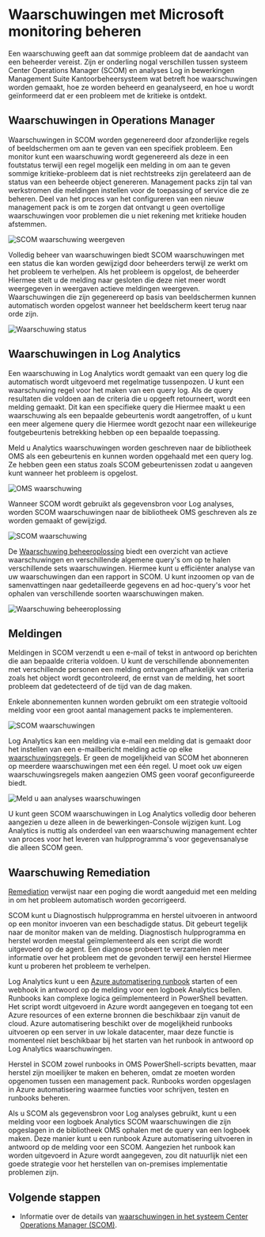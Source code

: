 <properties 
   pageTitle="Waarschuw management in Microsoft-producten monitoring | Microsoft Azure"
   description="Een waarschuwing geeft aan dat sommige probleem dat de aandacht van een beheerder vereist.  In dit artikel worden de verschillen tussen de hoe waarschuwingen gemaakt en beheerd in System Center Operations Manager (SCOM) en Log Analytics beschreven en aanbevolen procedures in gebruikmaken van de twee producten voor een waarschuwing strategie hybride." 
   services="operations-management-suite"
   documentationCenter=""
   authors="bwren"
   manager="jwhit"
   editor="tysonn" />
<tags 
   ms.service="operations-management-suite"
   ms.devlang="na"
   ms.topic="article"
   ms.tgt_pltfrm="na"
   ms.workload="infrastructure-services"
   ms.date="09/06/2016"
   ms.author="bwren" />

# <a name="managing-alerts-with-microsoft-monitoring"></a>Waarschuwingen met Microsoft monitoring beheren 

Een waarschuwing geeft aan dat sommige probleem dat de aandacht van een beheerder vereist.  Zijn er onderling nogal verschillen tussen systeem Center Operations Manager (SCOM) en analyses Log in bewerkingen Management Suite Kantoorbeheersysteem wat betreft hoe waarschuwingen worden gemaakt, hoe ze worden beheerd en geanalyseerd, en hoe u wordt geïnformeerd dat er een probleem met de kritieke is ontdekt.

## <a name="alerts-in-operations-manager"></a>Waarschuwingen in Operations Manager
Waarschuwingen in SCOM worden gegenereerd door afzonderlijke regels of beeldschermen om aan te geven van een specifiek probleem.  Een monitor kunt een waarschuwing wordt gegenereerd als deze in een foutstatus terwijl een regel mogelijk een melding in om aan te geven sommige kritieke-probleem dat is niet rechtstreeks zijn gerelateerd aan de status van een beheerde object genereren.  Management packs zijn tal van werkstromen die meldingen instellen voor de toepassing of service die ze beheren.  Deel van het proces van het configureren van een nieuw management pack is om te zorgen dat ontvangt u geen overtollige waarschuwingen voor problemen die u niet rekening met kritieke houden afstemmen.

![SCOM waarschuwing weergeven](media/operations-management-suite-monitoring-alerts/scom-alert-view.png)

Volledig beheer van waarschuwingen biedt SCOM waarschuwingen met een status die kan worden gewijzigd door beheerders terwijl ze werkt om het probleem te verhelpen.  Als het probleem is opgelost, de beheerder Hiermee stelt u de melding naar gesloten die deze niet meer wordt weergegeven in weergaven actieve meldingen weergeven.  Waarschuwingen die zijn gegenereerd op basis van beeldschermen kunnen automatisch worden opgelost wanneer het beeldscherm keert terug naar orde zijn.

![Waarschuwing status](media/operations-management-suite-monitoring-alerts/scom-alert-status.png)

## <a name="alerts-in-log-analytics"></a>Waarschuwingen in Log Analytics
Een waarschuwing in Log Analytics wordt gemaakt van een query log die automatisch wordt uitgevoerd met regelmatige tussenpozen.  U kunt een waarschuwing regel voor het maken van een query log.  Als de query resultaten die voldoen aan de criteria die u opgeeft retourneert, wordt een melding gemaakt.  Dit kan een specifieke query die Hiermee maakt u een waarschuwing als een bepaalde gebeurtenis wordt aangetroffen, of u kunt een meer algemene query die Hiermee wordt gezocht naar een willekeurige foutgebeurtenis betrekking hebben op een bepaalde toepassing.

Meld u Analytics waarschuwingen worden geschreven naar de bibliotheek OMS als een gebeurtenis en kunnen worden opgehaald met een query log.  Ze hebben geen een status zoals SCOM gebeurtenissen zodat u aangeven kunt wanneer het probleem is opgelost.

![OMS waarschuwing](media/operations-management-suite-monitoring-alerts/oms-alert.png)

Wanneer SCOM wordt gebruikt als gegevensbron voor Log analyses, worden SCOM waarschuwingen naar de bibliotheek OMS geschreven als ze worden gemaakt of gewijzigd.  

![SCOM waarschuwing](media/operations-management-suite-monitoring-alerts/scom-alert.png)

De [Waarschuwing beheeroplossing](http://technet.microsoft.com/library/mt484092.aspx) biedt een overzicht van actieve waarschuwingen en verschillende algemene query's om op te halen verschillende sets waarschuwingen.  Hiermee kunt u efficiënter analyse van uw waarschuwingen dan een rapport in SCOM.  U kunt inzoomen op van de samenvattingen naar gedetailleerde gegevens en ad hoc-query's voor het ophalen van verschillende soorten waarschuwingen maken.

![Waarschuwing beheeroplossing](media/operations-management-suite-monitoring-alerts/alert-management.png)

## <a name="notifications"></a>Meldingen
Meldingen in SCOM verzendt u een e-mail of tekst in antwoord op berichten die aan bepaalde criteria voldoen.  U kunt de verschillende abonnementen met verschillende personen een melding ontvangen afhankelijk van criteria zoals het object wordt gecontroleerd, de ernst van de melding, het soort probleem dat gedetecteerd of de tijd van de dag maken.

Enkele abonnementen kunnen worden gebruikt om een strategie voltooid melding voor een groot aantal management packs te implementeren.

![SCOM waarschuwingen](media/operations-management-suite-monitoring-alerts/alerts-overview-scom.png)

Log Analytics kan een melding via e-mail een melding dat is gemaakt door het instellen van een e-mailbericht melding actie op elke [waarschuwingsregels](http://technet.microsoft.com/library/mt614775.aspx).  Er geen de mogelijkheid van SCOM het abonneren op meerdere waarschuwingen met een één regel.  U moet ook uw eigen waarschuwingsregels maken aangezien OMS geen vooraf geconfigureerde biedt.

![Meld u aan analyses waarschuwingen](media/operations-management-suite-monitoring-alerts/alerts-overview-oms.png)

U kunt geen SCOM waarschuwingen in Log Analytics volledig door beheren aangezien u deze alleen in de bewerkingen-Console wijzigen kunt.  Log Analytics is nuttig als onderdeel van een waarschuwing management echter van proces voor het leveren van hulpprogramma's voor gegevensanalyse die alleen SCOM geen.

## <a name="alert-remediation"></a>Waarschuwing Remediation
[Remediation](http://technet.microsoft.com/library/mt614775.aspx) verwijst naar een poging die wordt aangeduid met een melding in om het probleem automatisch worden gecorrigeerd.
  
SCOM kunt u Diagnostisch hulpprogramma en herstel uitvoeren in antwoord op een monitor invoeren van een beschadigde status.  Dit gebeurt tegelijk naar de monitor maken van de melding.  Diagnostisch hulpprogramma en herstel worden meestal geïmplementeerd als een script die wordt uitgevoerd op de agent.  Een diagnose probeert te verzamelen meer informatie over het probleem met de gevonden terwijl een herstel Hiermee kunt u proberen het probleem te verhelpen.

Log Analytics kunt u een [Azure automatisering runbook](https://azure.microsoft.com/documentation/services/automation/) starten of een webhook in antwoord op de melding voor een logboek Analytics bellen.  Runbooks kan complexe logica geïmplementeerd in PowerShell bevatten.  Het script wordt uitgevoerd in Azure wordt aangegeven en toegang tot een Azure resources of een externe bronnen die beschikbaar zijn vanuit de cloud.  Azure automatisering beschikt over de mogelijkheid runbooks uitvoeren op een server in uw lokale datacenter, maar deze functie is momenteel niet beschikbaar bij het starten van het runbook in antwoord op Log Analytics waarschuwingen.

Herstel in SCOM zowel runbooks in OMS PowerShell-scripts bevatten, maar herstel zijn moeilijker te maken en beheren, omdat ze moeten worden opgenomen tussen een management pack.  Runbooks worden opgeslagen in Azure automatisering waarmee functies voor schrijven, testen en runbooks beheren.

Als u SCOM als gegevensbron voor Log analyses gebruikt, kunt u een melding voor een logboek Analytics SCOM waarschuwingen die zijn opgeslagen in de bibliotheek OMS ophalen met de query van een logboek maken.  Deze manier kunt u een runbook Azure automatisering uitvoeren in antwoord op de melding voor een SCOM.  Aangezien het runbook kan worden uitgevoerd in Azure wordt aangegeven, zou dit natuurlijk niet een goede strategie voor het herstellen van on-premises implementatie problemen zijn.

## <a name="next-steps"></a>Volgende stappen

- Informatie over de details van [waarschuwingen in het systeem Center Operations Manager (SCOM)](https://technet.microsoft.com/library/hh212913.aspx).